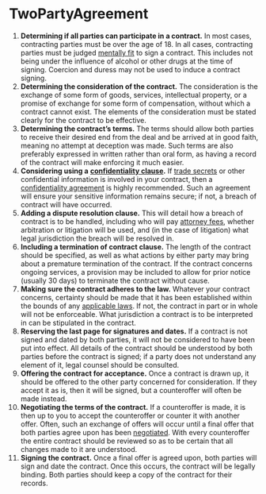 # TwoPartyAgreement

1. **Determining if all parties can participate in a contract.** In most cases, contracting parties must be over the age of 18. In all cases, contracting parties must be judged [mentally fit](https://www.txfiduciarylitigator.com/2017/01/court-refuses-to-enforce-arbitration-clause-due-to-lack-of-mental-capacity/) to sign a contract. This includes not being under the influence of alcohol or other drugs at the time of signing. Coercion and duress may not be used to induce a contract signing.
2. **Determining the consideration of the contract.** The consideration is the exchange of some form of goods, services, intellectual property, or a promise of exchange for some form of compensation, without which a contract cannot exist. The elements of the consideration must be stated clearly for the contract to be effective.
3. **Determining the contract’s terms.** The terms should allow both parties to receive their desired end from the deal and be arrived at in good faith, meaning no attempt at deception was made. Such terms are also preferably expressed in written rather than oral form, as having a record of the contract will make enforcing it much easier.&#x20;
4. **Considering using a** [**confidentiality clause**](https://www.upcounsel.com/confidentiality-clause)**.** If [trade secrets](https://www.upcounsel.com/trade-secret) or other confidential information is involved in your contract, then a [confidentiality agreement](https://www.upcounsel.com/confidentiality-agreements) is highly recommended. Such an agreement will ensure your sensitive information remains secure; if not, a breach of contract will have occurred.
5. **Adding a dispute resolution clause.** This will detail how a breach of contract is to be handled, including who will pay [attorney fees](https://www.upcounsel.com/attorney-fees), whether arbitration or litigation will be used, and (in the case of litigation) what legal jurisdiction the breach will be resolved in.
6. **Including a termination of contract clause.** The length of the contract should be specified, as well as what actions by either party may bring about a premature termination of the contract. If the contract concerns ongoing services, a provision may be included to allow for prior notice (usually 30 days) to terminate the contract without cause.
7. **Making sure the contract adheres to the law.** Whatever your contract concerns, certainty should be made that it has been established within the bounds of any [applicable laws](https://www.upcounsel.com/contract-law). If not, the contract in part or in whole will not be enforceable. What jurisdiction a contract is to be interpreted in can be stipulated in the contract.
8. **Reserving the last page for signatures and dates.** If a contract is not signed and dated by both parties, it will not be considered to have been put into effect. All details of the contract should be understood by both parties before the contract is signed; if a party does not understand any element of it, legal counsel should be consulted.
9. **Offering the contract for acceptance.** Once a contract is drawn up, it should be offered to the other party concerned for consideration. If they accept it as is, then it will be signed, but a counteroffer will often be made instead.
10. **Negotiating the terms of the contract.** If a counteroffer is made, it is then up to you to accept the counteroffer or counter it with another offer. Often, such an exchange of offers will occur until a final offer that both parties agree upon has been [negotiated](https://www.forbes.com/sites/ellevate/2017/11/13/negotiation-skills-for-your-career-and-everyday-life/). With every counteroffer the entire contract should be reviewed so as to be certain that all changes made to it are understood.
11. **Signing the contract.** Once a final offer is agreed upon, both parties will sign and date the contract. Once this occurs, the contract will be legally binding. Both parties should keep a copy of the contract for their records.
